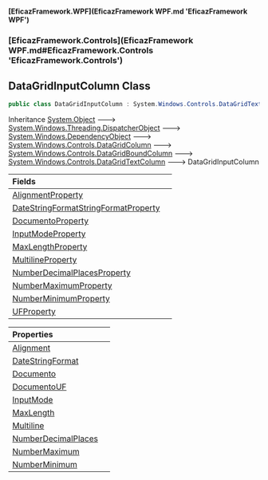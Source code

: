 #### [EficazFramework.WPF](EficazFramework WPF.md 'EficazFramework WPF')
### [EficazFramework.Controls](EficazFramework WPF.md#EficazFramework.Controls 'EficazFramework.Controls')

## DataGridInputColumn Class

```csharp
public class DataGridInputColumn : System.Windows.Controls.DataGridTextColumn
```

Inheritance [System.Object](https://docs.microsoft.com/en-us/dotnet/api/System.Object 'System.Object') &#129106; [System.Windows.Threading.DispatcherObject](https://docs.microsoft.com/en-us/dotnet/api/System.Windows.Threading.DispatcherObject 'System.Windows.Threading.DispatcherObject') &#129106; [System.Windows.DependencyObject](https://docs.microsoft.com/en-us/dotnet/api/System.Windows.DependencyObject 'System.Windows.DependencyObject') &#129106; [System.Windows.Controls.DataGridColumn](https://docs.microsoft.com/en-us/dotnet/api/System.Windows.Controls.DataGridColumn 'System.Windows.Controls.DataGridColumn') &#129106; [System.Windows.Controls.DataGridBoundColumn](https://docs.microsoft.com/en-us/dotnet/api/System.Windows.Controls.DataGridBoundColumn 'System.Windows.Controls.DataGridBoundColumn') &#129106; [System.Windows.Controls.DataGridTextColumn](https://docs.microsoft.com/en-us/dotnet/api/System.Windows.Controls.DataGridTextColumn 'System.Windows.Controls.DataGridTextColumn') &#129106; DataGridInputColumn

| Fields | |
| :--- | :--- |
| [AlignmentProperty](EficazFramework.Controls/DataGridInputColumn/AlignmentProperty.md 'EficazFramework.Controls.DataGridInputColumn.AlignmentProperty') | |
| [DateStringFormatStringFormatProperty](EficazFramework.Controls/DataGridInputColumn/DateStringFormatStringFormatProperty.md 'EficazFramework.Controls.DataGridInputColumn.DateStringFormatStringFormatProperty') | |
| [DocumentoProperty](EficazFramework.Controls/DataGridInputColumn/DocumentoProperty.md 'EficazFramework.Controls.DataGridInputColumn.DocumentoProperty') | |
| [InputModeProperty](EficazFramework.Controls/DataGridInputColumn/InputModeProperty.md 'EficazFramework.Controls.DataGridInputColumn.InputModeProperty') | |
| [MaxLengthProperty](EficazFramework.Controls/DataGridInputColumn/MaxLengthProperty.md 'EficazFramework.Controls.DataGridInputColumn.MaxLengthProperty') | |
| [MultilineProperty](EficazFramework.Controls/DataGridInputColumn/MultilineProperty.md 'EficazFramework.Controls.DataGridInputColumn.MultilineProperty') | |
| [NumberDecimalPlacesProperty](EficazFramework.Controls/DataGridInputColumn/NumberDecimalPlacesProperty.md 'EficazFramework.Controls.DataGridInputColumn.NumberDecimalPlacesProperty') | |
| [NumberMaximumProperty](EficazFramework.Controls/DataGridInputColumn/NumberMaximumProperty.md 'EficazFramework.Controls.DataGridInputColumn.NumberMaximumProperty') | |
| [NumberMinimumProperty](EficazFramework.Controls/DataGridInputColumn/NumberMinimumProperty.md 'EficazFramework.Controls.DataGridInputColumn.NumberMinimumProperty') | |
| [UFProperty](EficazFramework.Controls/DataGridInputColumn/UFProperty.md 'EficazFramework.Controls.DataGridInputColumn.UFProperty') | |

| Properties | |
| :--- | :--- |
| [Alignment](EficazFramework.Controls/DataGridInputColumn/Alignment.md 'EficazFramework.Controls.DataGridInputColumn.Alignment') | |
| [DateStringFormat](EficazFramework.Controls/DataGridInputColumn/DateStringFormat.md 'EficazFramework.Controls.DataGridInputColumn.DateStringFormat') | |
| [Documento](EficazFramework.Controls/DataGridInputColumn/Documento.md 'EficazFramework.Controls.DataGridInputColumn.Documento') | |
| [DocumentoUF](EficazFramework.Controls/DataGridInputColumn/DocumentoUF.md 'EficazFramework.Controls.DataGridInputColumn.DocumentoUF') | |
| [InputMode](EficazFramework.Controls/DataGridInputColumn/InputMode.md 'EficazFramework.Controls.DataGridInputColumn.InputMode') | |
| [MaxLength](EficazFramework.Controls/DataGridInputColumn/MaxLength.md 'EficazFramework.Controls.DataGridInputColumn.MaxLength') | |
| [Multiline](EficazFramework.Controls/DataGridInputColumn/Multiline.md 'EficazFramework.Controls.DataGridInputColumn.Multiline') | |
| [NumberDecimalPlaces](EficazFramework.Controls/DataGridInputColumn/NumberDecimalPlaces.md 'EficazFramework.Controls.DataGridInputColumn.NumberDecimalPlaces') | |
| [NumberMaximum](EficazFramework.Controls/DataGridInputColumn/NumberMaximum.md 'EficazFramework.Controls.DataGridInputColumn.NumberMaximum') | |
| [NumberMinimum](EficazFramework.Controls/DataGridInputColumn/NumberMinimum.md 'EficazFramework.Controls.DataGridInputColumn.NumberMinimum') | |
